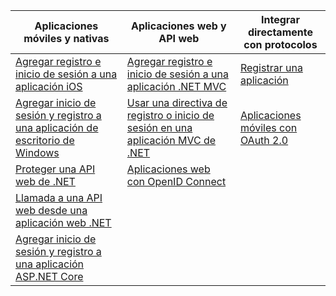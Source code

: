 | Aplicaciones móviles y nativas | Aplicaciones web y API web | Integrar directamente con protocolos |
| --- | --- | --- |
| [Agregar registro e inicio de sesión a una aplicación iOS](../articles/active-directory-b2c/active-directory-b2c-devquickstarts-ios.md) |[Agregar registro e inicio de sesión a una aplicación .NET MVC](../articles/active-directory-b2c/active-directory-b2c-devquickstarts-web-dotnet.md) |[Registrar una aplicación](../articles/active-directory-b2c/active-directory-b2c-app-registration.md) |
| [Agregar inicio de sesión y registro a una aplicación de escritorio de Windows](../articles/active-directory-b2c/active-directory-b2c-devquickstarts-native-dotnet.md) |[Usar una directiva de registro o inicio de sesión en una aplicación MVC de .NET](../articles/active-directory-b2c/active-directory-b2c-devquickstarts-web-dotnet-susi.md) |[Aplicaciones móviles con OAuth 2.0](../articles/active-directory-b2c/active-directory-b2c-reference-oauth-code.md) |
| [Proteger una API web de .NET](../articles/active-directory-b2c/active-directory-b2c-devquickstarts-api-dotnet.md) |[Aplicaciones web con OpenID Connect](../articles/active-directory-b2c/active-directory-b2c-reference-oidc.md) | |
| [Llamada a una API web desde una aplicación web .NET](../articles/active-directory-b2c/active-directory-b2c-devquickstarts-web-api-dotnet.md) | | |
| [Agregar inicio de sesión y registro a una aplicación ASP.NET Core](https://github.com/azure-samples/active-directory-dotnet-webapp-openidconnect-aspnetcore-b2c) | | |

<!---HONumber=AcomDC_0727_2016-->